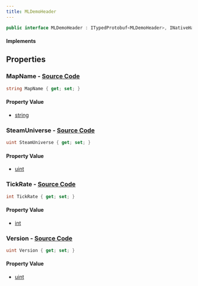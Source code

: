 ```yaml
---
title: MLDemoHeader
---
```


```csharp
public interface MLDemoHeader : ITypedProtobuf<MLDemoHeader>, INativeHandle
```

#### Implements

## Properties

### **MapName** - [Source Code](https://github.com/swiftly-solution/swiftlys2/blob/main/managed/src/SwiftlyS2.Generated/Protobufs/Interfaces/MLDemoHeader.cs#L13)

```csharp
string MapName { get; set; }
```

#### Property Value

- [string](https://learn.microsoft.com/dotnet/api/system.string)

### **SteamUniverse** - [Source Code](https://github.com/swiftly-solution/swiftlys2/blob/main/managed/src/SwiftlyS2.Generated/Protobufs/Interfaces/MLDemoHeader.cs#L22)

```csharp
uint SteamUniverse { get; set; }
```

#### Property Value

- [uint](https://learn.microsoft.com/dotnet/api/system.uint32)

### **TickRate** - [Source Code](https://github.com/swiftly-solution/swiftlys2/blob/main/managed/src/SwiftlyS2.Generated/Protobufs/Interfaces/MLDemoHeader.cs#L16)

```csharp
int TickRate { get; set; }
```

#### Property Value

- [int](https://learn.microsoft.com/dotnet/api/system.int32)

### **Version** - [Source Code](https://github.com/swiftly-solution/swiftlys2/blob/main/managed/src/SwiftlyS2.Generated/Protobufs/Interfaces/MLDemoHeader.cs#L19)

```csharp
uint Version { get; set; }
```

#### Property Value

- [uint](https://learn.microsoft.com/dotnet/api/system.uint32)

